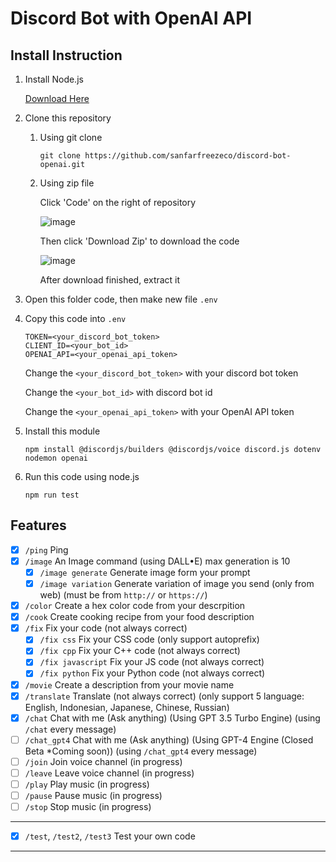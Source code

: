 # Discord Bot with OpenAI API

## Install Instruction

1. Install Node.js

   [Download Here](https://nodejs.org/en/download/)

2. Clone this repository

   1. Using git clone
   
      ```shell
      git clone https://github.com/sanfarfreezeco/discord-bot-openai.git
      ```
      
   2. Using zip file
   
      Click 'Code' on the right of repository

      ![image](https://cdn1.aurellyan.my.id/md_files/github_code-btn.png)
      
      Then click 'Download Zip' to download the code
   
      ![image](https://cdn1.aurellyan.my.id/md_files/github_download_zip-btn.png)

      After download finished, extract it

3. Open this folder code, then make new file `.env`

4. Copy this code into `.env`

   ```text
   TOKEN=<your_discord_bot_token>
   CLIENT_ID=<your_bot_id>
   OPENAI_API=<your_openai_api_token>
   ```
   
   Change the `<your_discord_bot_token>` with your discord bot token
   
   Change the `<your_bot_id>` with discord bot id

   Change the `<your_openai_api_token>` with your OpenAI API token

5. Install this module

   ```shell
   npm install @discordjs/builders @discordjs/voice discord.js dotenv nodemon openai
   ```

6. Run this code using node.js

   ```shell
   npm run test
   ```

## Features

- [x] `/ping` Ping
- [x] `/image` An Image command (using DALL•E) max generation is 10
   - [x] `/image generate` Generate image form your prompt
   - [x] `/image variation` Generate variation of image you send (only from web) (must be from `http://` or `https://`)
- [x] `/color` Create a hex color code from your descrpition
- [x] `/cook` Create cooking recipe from your food description
- [x] `/fix` Fix your code (not always correct)
   - [x] `/fix css` Fix your CSS code (only support autoprefix)
   - [x] `/fix cpp` Fix your C++ code (not always correct)
   - [x] `/fix javascript` Fix your JS code (not always correct)
   - [x] `/fix python` Fix your Python code (not always correct) 
- [x] `/movie` Create a description from your movie name
- [x] `/translate` Translate (not always correct) (only support 5 language: English, Indonesian, Japanese, Chinese, Russian)
- [x] `/chat` Chat with me (Ask anything) (Using GPT 3.5 Turbo Engine) (using `/chat` every message)
- [ ] `/chat_gpt4` Chat with me (Ask anything) (Using GPT-4 Engine (Closed Beta *Coming soon)) (using `/chat_gpt4` every message)
- [ ] `/join` Join voice channel (in progress)
- [ ] `/leave` Leave voice channel (in progress)
- [ ] `/play` Play music (in progress)
- [ ] `/pause` Pause music (in progress)
- [ ] `/stop` Stop music (in progress)

---

- [x] `/test`, `/test2`, `/test3` Test your own code

---
